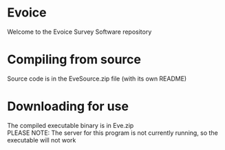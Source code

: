 # Evoice
Welcome to the Evoice Survey Software repository  

# Compiling from source
Source code is in the EveSource.zip file (with its own README)  

# Downloading for use
The compiled executable binary is in Eve.zip  
PLEASE NOTE: The server for this program is not currently running, so the executable will not work
